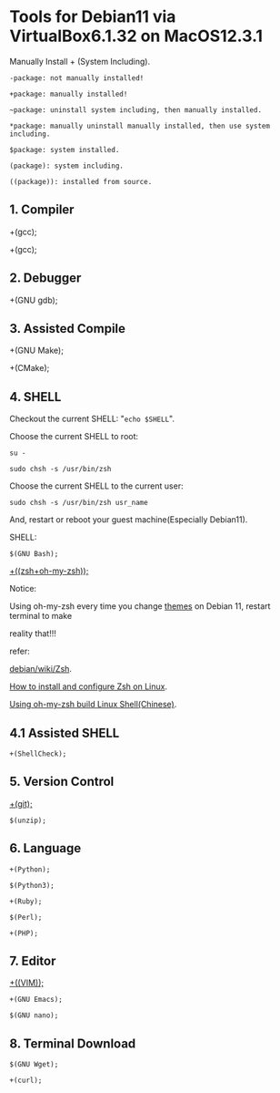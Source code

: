 # Tools for Debian11 via VirtualBox6.1.32 on MacOS12.3.1

Manually Install + (System Including).

    -package: not manually installed!

    +package: manually installed!

    ~package: uninstall system including, then manually installed.

    *package: manually uninstall manually installed, then use system including.

    $package: system installed.

    (package): system including.

    ((package)): installed from source.

## 1. Compiler

+(gcc);

+(gcc);

## 2. Debugger

+(GNU gdb);

## 3. Assisted Compile

+(GNU Make);

+(CMake);

## 4. SHELL

Checkout the current SHELL: "`echo $SHELL`".

Choose the current SHELL to root:

    su -

    sudo chsh -s /usr/bin/zsh

Choose the current SHELL to the current user:

    sudo chsh -s /usr/bin/zsh usr_name

And, restart or reboot your guest machine(Especially Debian11).

SHELL:

    $(GNU Bash);

[+((zsh+oh-my-zsh));](https://gist.github.com/SofijaErkin/b301177d002f9705f2d2acec34de6109#2-zsh--oh-my-zsh)

Notice:

Using oh-my-zsh every time you change [themes](https://github.com/ohmyzsh/ohmyzsh/wiki/Themes) on Debian 11, restart terminal to make

reality that!!!

refer:

[debian/wiki/Zsh](https://wiki.debian.org/Zsh).

[How to install and configure Zsh on Linux](https://computingforgeeks.com/how-to-install-and-configure-zsh-shell-on-linux/).

[Using oh-my-zsh build Linux Shell(Chinese)](https://sysin.org/blog/linux-zsh/).

## 4.1 Assisted SHELL

    +(ShellCheck);

## 5. Version Control

[+(git);](https://gist.github.com/SofijaErkin/2b70beb264de57c9f8f7c80517766a89)

    $(unzip);

## 6. Language

    +(Python);

    $(Python3);

    +(Ruby);

    $(Perl);

    +(PHP);

## 7. Editor

[+((VIM));](https://gist.github.com/SofijaErkin/6b836186f81184d5913ca791a32a7b55)

    +(GNU Emacs);

    $(GNU nano);

## 8. Terminal Download

    $(GNU Wget);

    +(curl);
